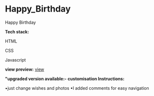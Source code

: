 # Happy_Birthday
Happy Birthday

**Tech stack:** 

HTML

CSS

Javascript 

**view preview:**
[view](https://happybirthdaytrishka.verce.app)

**"upgraded version available:-**
**customisation Instructions:**

•just change wishes and photos 
•I added comments for easy navigation 